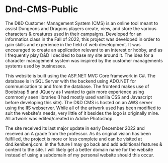 # Dnd-CMS-Public

The D&D Customer Management System (CMS) is an online tool meant to assist Dungeons and Dragons players create, view, and store the various characters & creatures used in their campaigns. Developed for an informatics class in the Fall of 2022, this project was developed in order to gain skills and experience in the field of web development. It was encouraged to create an application relevant to an interest or hobby, and as I frequently play D&D I decided to base my site around it. The idea for a character management system was inspired by the customer managements systems used by businesses.



This website is built using the ASP.NET MVC Core framework in C#. The database is in SQL Server with the backend using ADO.NET for communication to and from the database. The frontend makes use of Bootstrap 5 and JQuery as I wanted to gain more experience using commonly seen libraries (I had mostly used vanilla CSS and Javascript before developing this site). The D&D CMS is hosted on an AWS server using the IIS webserver. While all of the artwork used has been modified to suit the website's needs, very little of it besides the logo is originally mine. All artwork was edited/created in Adobe Photoshop.


The site received its last major update in early December 2022 and received an A grade from the professor. As its original vision has been fulfilled, the project is more or less complete and can be visited at dnd.kenibenj.com. in the future I may go back and add additional features & content to the site. I will likely get a better domain name for the website instead of using a subdomain of my personal website should this occur.
